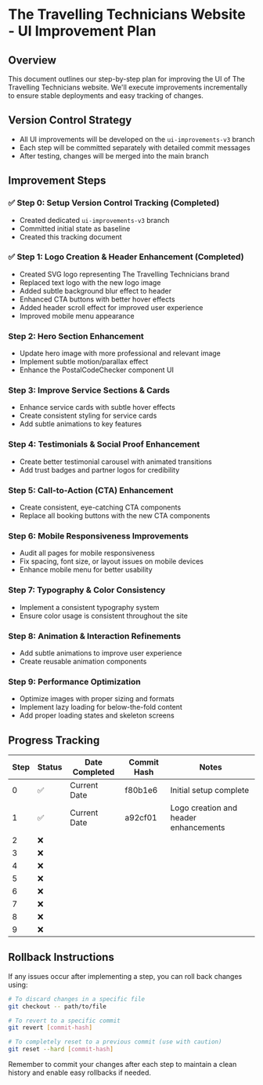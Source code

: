 # The Travelling Technicians Website - UI Improvement Plan

## Overview
This document outlines our step-by-step plan for improving the UI of The Travelling Technicians website. We'll execute improvements incrementally to ensure stable deployments and easy tracking of changes.

## Version Control Strategy
- All UI improvements will be developed on the `ui-improvements-v3` branch
- Each step will be committed separately with detailed commit messages
- After testing, changes will be merged into the main branch

## Improvement Steps

### ✅ Step 0: Setup Version Control Tracking (Completed)
- Created dedicated `ui-improvements-v3` branch
- Committed initial state as baseline
- Created this tracking document

### ✅ Step 1: Logo Creation & Header Enhancement (Completed)
- Created SVG logo representing The Travelling Technicians brand
- Replaced text logo with the new logo image
- Added subtle background blur effect to header
- Enhanced CTA buttons with better hover effects
- Added header scroll effect for improved user experience
- Improved mobile menu appearance

### Step 2: Hero Section Enhancement  
- Update hero image with more professional and relevant image
- Implement subtle motion/parallax effect
- Enhance the PostalCodeChecker component UI

### Step 3: Improve Service Sections & Cards
- Enhance service cards with subtle hover effects
- Create consistent styling for service cards
- Add subtle animations to key features

### Step 4: Testimonials & Social Proof Enhancement
- Create better testimonial carousel with animated transitions
- Add trust badges and partner logos for credibility

### Step 5: Call-to-Action (CTA) Enhancement
- Create consistent, eye-catching CTA components
- Replace all booking buttons with the new CTA components

### Step 6: Mobile Responsiveness Improvements
- Audit all pages for mobile responsiveness
- Fix spacing, font size, or layout issues on mobile devices
- Enhance mobile menu for better usability

### Step 7: Typography & Color Consistency
- Implement a consistent typography system
- Ensure color usage is consistent throughout the site

### Step 8: Animation & Interaction Refinements
- Add subtle animations to improve user experience
- Create reusable animation components

### Step 9: Performance Optimization
- Optimize images with proper sizing and formats
- Implement lazy loading for below-the-fold content
- Add proper loading states and skeleton screens

## Progress Tracking

| Step | Status | Date Completed | Commit Hash | Notes |
|------|--------|----------------|-------------|-------|
| 0    | ✅     | Current Date   | f80b1e6    | Initial setup complete |
| 1    | ✅     | Current Date   | a92cf01    | Logo creation and header enhancements |
| 2    | ❌     |                |             |       |
| 3    | ❌     |                |             |       |
| 4    | ❌     |                |             |       |
| 5    | ❌     |                |             |       |
| 6    | ❌     |                |             |       |
| 7    | ❌     |                |             |       |
| 8    | ❌     |                |             |       |
| 9    | ❌     |                |             |       |

## Rollback Instructions

If any issues occur after implementing a step, you can roll back changes using:

```bash
# To discard changes in a specific file
git checkout -- path/to/file

# To revert to a specific commit
git revert [commit-hash]

# To completely reset to a previous commit (use with caution)
git reset --hard [commit-hash]
```

Remember to commit your changes after each step to maintain a clean history and enable easy rollbacks if needed. 